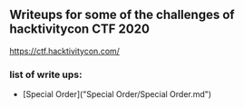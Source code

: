 ## Writeups for some of the challenges of hacktivitycon CTF 2020 

https://ctf.hacktivitycon.com/

### list of write ups:

- [Special Order]("Special Order/Special Order.md")